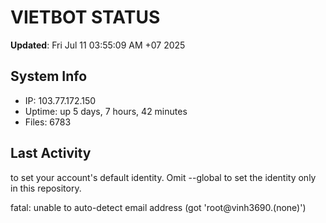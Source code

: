 # VIETBOT STATUS
**Updated**: Fri Jul 11 03:55:09 AM +07 2025

## System Info
- IP: 103.77.172.150
- Uptime: up 5 days, 7 hours, 42 minutes
- Files: 6783

## Last Activity

to set your account's default identity.
Omit --global to set the identity only in this repository.

fatal: unable to auto-detect email address (got 'root@vinh3690.(none)')

